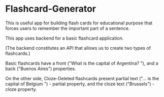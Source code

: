 # Flashcard-Generator

This is useful app for building flash cards for educational purpose that forces users to remember the important part of a sentence.

This app uses backend for a basic flashcard application.

(The backend constitutes an API that allows us to create two types of flashcards.)

Basic flashcards have a front ("What is the capital of Argentina? "), and a back ("Buenos Aires") properties.

On the other side, Cloze-Deleted flashcards present partial text ("... is the capital of Belgium ") - partial property, and the cloze text ("Brussels") - cloze property.


